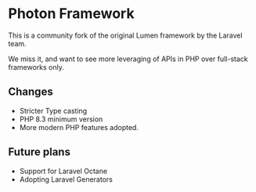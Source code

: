 # Photon Framework

This is a community fork of the original Lumen framework by the Laravel team.

We miss it, and want to see more leveraging of APIs in PHP over full-stack frameworks only.

## Changes

- Stricter Type casting
- PHP 8.3 minimum version
- More modern PHP features adopted.

## Future plans

- Support for Laravel Octane
- Adopting Laravel Generators

